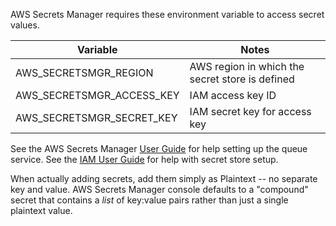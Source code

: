 
AWS Secrets Manager requires these environment variable to access secret values.


| Variable                | Notes                                                                             |
|-------------------------|-----------------------------------------------------------------------------------|
|AWS_SECRETSMGR_REGION    |AWS region in which the secret store is defined                                    |
|AWS_SECRETSMGR_ACCESS_KEY|IAM access key ID                                                                  |
|AWS_SECRETSMGR_SECRET_KEY|IAM secret key for access key                                                      |

See the AWS Secrets Manager [User Guide](https://docs.aws.amazon.com/secretsmanager/latest/userguide/intro.html) for help setting up the queue service. See the [IAM User Guide](https://docs.aws.amazon.com/IAM/latest/UserGuide/index.html) for help with secret store setup.

When actually adding secrets, add them simply as Plaintext -- no separate key and value. AWS Secrets Manager console defaults to a "compound" secret that contains a *list* of key:value pairs rather than just a single plaintext value.
